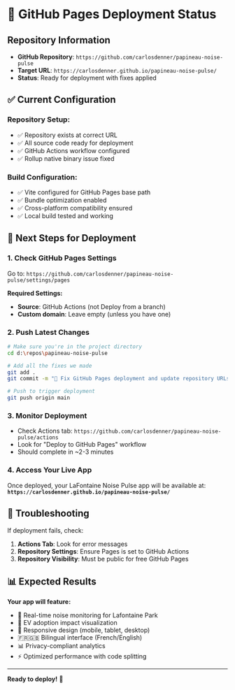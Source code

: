 # 🚀 GitHub Pages Deployment Status

## Repository Information
- **GitHub Repository**: `https://github.com/carlosdenner/papineau-noise-pulse`
- **Target URL**: `https://carlosdenner.github.io/papineau-noise-pulse/`
- **Status**: Ready for deployment with fixes applied

## ✅ Current Configuration

### **Repository Setup:**
- ✅ Repository exists at correct URL
- ✅ All source code ready for deployment
- ✅ GitHub Actions workflow configured
- ✅ Rollup native binary issue fixed

### **Build Configuration:**
- ✅ Vite configured for GitHub Pages base path
- ✅ Bundle optimization enabled
- ✅ Cross-platform compatibility ensured
- ✅ Local build tested and working

## 🎯 Next Steps for Deployment

### **1. Check GitHub Pages Settings**
Go to: `https://github.com/carlosdenner/papineau-noise-pulse/settings/pages`

**Required Settings:**
- **Source**: GitHub Actions (not Deploy from a branch)
- **Custom domain**: Leave empty (unless you have one)

### **2. Push Latest Changes** 
```bash
# Make sure you're in the project directory
cd d:\repos\papineau-noise-pulse

# Add all the fixes we made
git add .
git commit -m "🔧 Fix GitHub Pages deployment and update repository URLs"

# Push to trigger deployment
git push origin main
```

### **3. Monitor Deployment**
- Check Actions tab: `https://github.com/carlosdenner/papineau-noise-pulse/actions`
- Look for "Deploy to GitHub Pages" workflow
- Should complete in ~2-3 minutes

### **4. Access Your Live App**
Once deployed, your LaFontaine Noise Pulse app will be available at:
**`https://carlosdenner.github.io/papineau-noise-pulse/`**

## 🔧 Troubleshooting

If deployment fails, check:
1. **Actions Tab**: Look for error messages
2. **Repository Settings**: Ensure Pages is set to GitHub Actions
3. **Repository Visibility**: Must be public for free GitHub Pages

## 📊 Expected Results

**Your app will feature:**
- 🎵 Real-time noise monitoring for Lafontaine Park
- 🚗 EV adoption impact visualization  
- 📱 Responsive design (mobile, tablet, desktop)
- 🇫🇷🇬🇧 Bilingual interface (French/English)
- 📊 Privacy-compliant analytics
- ⚡ Optimized performance with code splitting

---

**Ready to deploy!** 🚀
